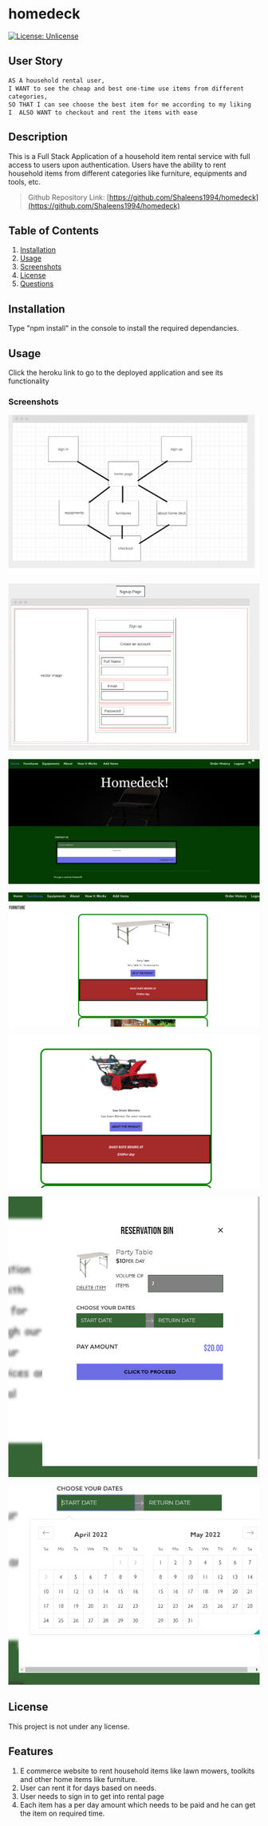 # homedeck

[![License: Unlicense](https://img.shields.io/badge/license-Unlicense-blue.svg)](http://unlicense.org/)

## User Story

```
AS A household rental user, 
I WANT to see the cheap and best one-time use items from different categories,
SO THAT I can see choose the best item for me according to my liking
I  ALSO WANT to checkout and rent the items with ease
```
## Description

This is a Full Stack Application of a household item rental service with full access to users upon authentication. Users have the ability to rent household items from different categories like furniture, equipments and tools, etc.

> Github Repository Link: [https://github.com/Shaleens1994/homedeck](https://github.com/Shaleens1994/homedeck)

## Table of Contents

1. [Installation](#installation)
2. [Usage](#usage)
3. [Screenshots](#Screenshots)
4. [License](#license)
5. [Questions](#questions)

## Installation

Type "npm install" in the console to install the required dependancies.

## Usage

Click the heroku link to go to the deployed application and see its functionality

### Screenshots

![Workflow](./assets/Portfolio.png)

![login](./assets/login.png)

![hompeage](./assets/homepage.png)

![furniture](./assets/furniture.png)

![equipment](./assets/equipment.png)

![reservation](./assets/reservation.png)

![calendar](./assets/calendar.png)

## License

This project is not under any license.


## Features
1.	E commerce website to rent household items like lawn mowers, toolkits and other home items like furniture.
2.	User can rent it for days based on needs.	
3.	User needs to sign in to get into rental page
4.	Each item has a per day amount which needs to be paid and he can get the item on required time.



